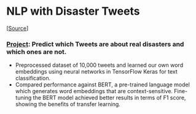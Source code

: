 # NLP with Disaster Tweets

[[Source](https://www.kaggle.com/competitions/nlp-getting-started)] 

### [Project](https://www.kaggle.com/code/chongzhenjie/disaster-tweets-basic-network-embeddings-bert): Predict which Tweets are about real disasters and which ones are not.

* Preprocessed dataset of 10,000 tweets and learned our own word embeddings using neural networks in TensorFlow Keras for text classification.
* Compared performance against BERT, a pre-trained language model which generates word embeddings that are context-sensitive. Fine-tuning the BERT model achieved better results in terms of F1 score, showing the benefits of transfer learning.
